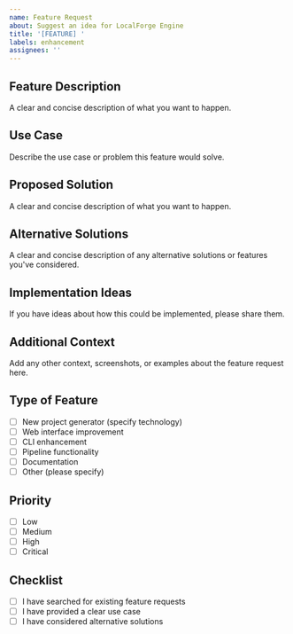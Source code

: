 ```yaml
---
name: Feature Request
about: Suggest an idea for LocalForge Engine
title: '[FEATURE] '
labels: enhancement
assignees: ''
---
```

## Feature Description

A clear and concise description of what you want to happen.

## Use Case

Describe the use case or problem this feature would solve.

## Proposed Solution

A clear and concise description of what you want to happen.

## Alternative Solutions

A clear and concise description of any alternative solutions or features you've considered.

## Implementation Ideas

If you have ideas about how this could be implemented, please share them.

## Additional Context

Add any other context, screenshots, or examples about the feature request here.

## Type of Feature

- [ ] New project generator (specify technology)
- [ ] Web interface improvement
- [ ] CLI enhancement
- [ ] Pipeline functionality
- [ ] Documentation
- [ ] Other (please specify)

## Priority

- [ ] Low
- [ ] Medium
- [ ] High
- [ ] Critical

## Checklist

- [ ] I have searched for existing feature requests
- [ ] I have provided a clear use case
- [ ] I have considered alternative solutions
